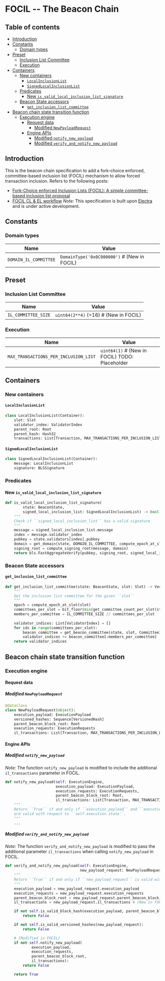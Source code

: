 # FOCIL -- The Beacon Chain

## Table of contents

<!-- TOC -->
<!-- START doctoc generated TOC please keep comment here to allow auto update -->
<!-- DON'T EDIT THIS SECTION, INSTEAD RE-RUN doctoc TO UPDATE -->

- [Introduction](#introduction)
- [Constants](#constants)
  - [Domain types](#domain-types)
- [Preset](#preset)
  - [Inclusion List Committee](#inclusion-list-committee)
  - [Execution](#execution)
- [Containers](#containers)
  - [New containers](#new-containers)
    - [`LocalInclusionList`](#localinclusionlist)
    - [`SignedLocalInclusionList`](#signedlocalinclusionlist)
  - [Predicates](#predicates)
    - [New `is_valid_local_inclusion_list_signature`](#new-is_valid_local_inclusion_list_signature)
  - [Beacon State accessors](#beacon-state-accessors)
    - [`get_inclusion_list_committee`](#get_inclusion_list_committee)
- [Beacon chain state transition function](#beacon-chain-state-transition-function)
  - [Execution engine](#execution-engine)
    - [Request data](#request-data)
      - [Modified `NewPayloadRequest`](#modified-newpayloadrequest)
    - [Engine APIs](#engine-apis)
      - [Modified `notify_new_payload`](#modified-notify_new_payload)
      - [Modified `verify_and_notify_new_payload`](#modified-verify_and_notify_new_payload)

<!-- END doctoc generated TOC please keep comment here to allow auto update -->
<!-- /TOC -->

## Introduction

This is the beacon chain specification to add a fork-choice enforced, committee-based inclusion list (FOCIL) mechanism to allow forced transaction inclusion. Refers to the following posts:
- [Fork-Choice enforced Inclusion Lists (FOCIL): A simple committee-based inclusion list proposal](https://ethresear.ch/t/fork-choice-enforced-inclusion-lists-focil-a-simple-committee-based-inclusion-list-proposal/19870/1)
- [FOCIL CL & EL workflow](https://ethresear.ch/t/focil-cl-el-workflow/20526)
*Note:* This specification is built upon [Electra](../../electra/beacon_chain.md) and is under active development.

## Constants

### Domain types

| Name | Value |
| - | - |
| `DOMAIN_IL_COMMITTEE`       | `DomainType('0x0C000000')`  # (New in FOCIL)|

## Preset

### Inclusion List Committee

| Name | Value | 
| - | - | 
| `IL_COMMITTEE_SIZE` | `uint64(2**4)` (=16)  # (New in FOCIL) |

### Execution

| Name | Value |
| - | - |
| `MAX_TRANSACTIONS_PER_INCLUSION_LIST` |  `uint64(1)` # (New in FOCIL) TODO: Placeholder | 

## Containers

### New containers

#### `LocalInclusionList`

```python
class LocalInclusionList(Container):
    slot: Slot
    validator_index: ValidatorIndex
    parent_root: Root
    parent_hash: Hash32
    transactions: List[Transaction, MAX_TRANSACTIONS_PER_INCLUSION_LIST]
```

#### `SignedLocalInclusionList`

```python
class SignedLocalInclusionList(Container):
    message: LocalInclusionList
    signature: BLSSignature
```

### Predicates

#### New `is_valid_local_inclusion_list_signature`

```python
def is_valid_local_inclusion_list_signature(
        state: BeaconState, 
        signed_local_inclusion_list: SignedLocalInclusionList) -> bool:
    """
    Check if ``signed_local_inclusion_list`` has a valid signature
    """
    message = signed_local_inclusion_list.message
    index = message.validator_index
    pubkey = state.validators[index].pubkey
    domain = get_domain(state, DOMAIN_IL_COMMITTEE, compute_epoch_at_slot(message.slot))
    signing_root = compute_signing_root(message, domain)
    return bls.FastAggregateVerify(pubkey, signing_root, signed_local_inclusion_list.signature)
```

### Beacon State accessors

#### `get_inclusion_list_committee`

```python
def get_inclusion_list_committee(state: BeaconState, slot: Slot) -> Vector[ValidatorIndex, IL_COMMITTEE_SIZE]:
    """
    Get the inclusion list committee for the given ``slot``
    """
    epoch = compute_epoch_at_slot(slot)
    committees_per_slot = bit_floor(min(get_committee_count_per_slot(state, epoch), IL_COMMITTEE_SIZE))
    members_per_committee = IL_COMMITTEE_SIZE // committees_per_slot
    
    validator_indices: List[ValidatorIndex] = [] 
    for idx in range(committees_per_slot):
        beacon_committee = get_beacon_committee(state, slot, CommitteeIndex(idx))
        validator_indices += beacon_committee[:members_per_committee]
    return validator_indices
```

## Beacon chain state transition function

### Execution engine

#### Request data

##### Modified `NewPayloadRequest`

```python
@dataclass
class NewPayloadRequest(object):
    execution_payload: ExecutionPayload
    versioned_hashes: Sequence[VersionedHash]
    parent_beacon_block_root: Root
    execution_requests: ExecutionRequests 
    il_transactions: List[Transaction, MAX_TRANSACTIONS_PER_INCLUSION_LIST]  # [New in FOCIL]
```

#### Engine APIs

##### Modified `notify_new_payload`

*Note*: The function `notify_new_payload` is modified to include the additional `il_transactions` parameter in FOCIL.

```python
def notify_new_payload(self: ExecutionEngine,
                       execution_payload: ExecutionPayload,
                       execution_requests: ExecutionRequests,
                       parent_beacon_block_root: Root,
                       il_transactions: List[Transaction, MAX_TRANSACTIONS_PER_INCLUSION_LIST] ) -> bool:
    """
    Return ``True`` if and only if ``execution_payload`` and ``execution_requests`` 
    are valid with respect to ``self.execution_state``.
    """
    ...
```

##### Modified `verify_and_notify_new_payload`

*Note*: The function `verify_and_notify_new_payload` is modified to pass the additional parameter `il_transactions`
when calling `notify_new_payload` in FOCIL.

```python
def verify_and_notify_new_payload(self: ExecutionEngine,
                                  new_payload_request: NewPayloadRequest) -> bool:
    """
    Return ``True`` if and only if ``new_payload_request`` is valid with respect to ``self.execution_state``.
    """
    execution_payload = new_payload_request.execution_payload
    execution_requests = new_payload_request.execution_requests
    parent_beacon_block_root = new_payload_request.parent_beacon_block_root
    il_transactions = new_payload_request.il_transactions # [New in FOCIL]

    if not self.is_valid_block_hash(execution_payload, parent_beacon_block_root):
        return False

    if not self.is_valid_versioned_hashes(new_payload_request):
        return False

    # [Modified in FOCIL]
    if not self.notify_new_payload(
            execution_payload, 
            execution_requests, 
            parent_beacon_block_root,
            il_transactions):
        return False

    return True
```
